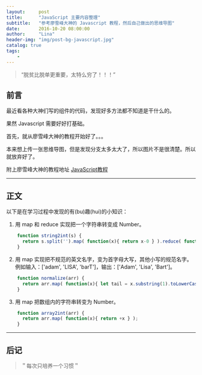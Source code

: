 ```yaml
---
layout:     post
title:      "JavaScript 主要内容整理"
subtitle:   "参考廖雪峰大神的 Javascript 教程，然后自己做出的思维导图"
date:       2016-10-20 08:00:00
author:     "Lina"
header-img: "img/post-bg-javascript.jpg"
catalog: true
tags:
    -
---
```


> “脱贫比脱单更重要，太特么穷了！！！”


## 前言

最近看各种大神们写的组件的代码，发现好多方法都不知道是干什么的。

果然 Javascript 需要好好打基础。

首先，就从廖雪峰大神的教程开始好了。。。

本来想上传一张思维导图，但是发现分支太多太大了，所以图片不是很清楚。所以就放弃好了。

附上廖雪峰大神的教程地址 [JavaScript教程](http://www.liaoxuefeng.com/wiki/001434446689867b27157e896e74d51a89c25cc8b43bdb3000)


---

## 正文

以下是在学习过程中发现的有(bu)趣(hui)的小知识：

1. 用 map 和 reduce 实现把一个字符串转变成 Number。

```javascript
    function string2int(s) {
      return s.split('').map( function(x){ return x-0 } ).reduce( function(x,y){ return x*10+y } );
    }
```

2. 用 map 实现把不规范的英文名字，变为首字母大写，其他小写的规范名字。例如输入：['adam', 'LISA', 'barT']，输出：['Adam', 'Lisa', 'Bart']。

```javascript
    function normalize(arr) {
      return arr.map( function(x){ let tail = x.substring(1).toLowerCase(); let head = x[0].toUpperCase(); return tail+head;});
    }
```

3. 用 map 把数组内的字符串转变为 Number。

```javascript
    function array2int(arr) {
      return arr.map( function(x){ return +x } );
    }
```

---

## 后记

> ＂每次只培养一个习惯＂



